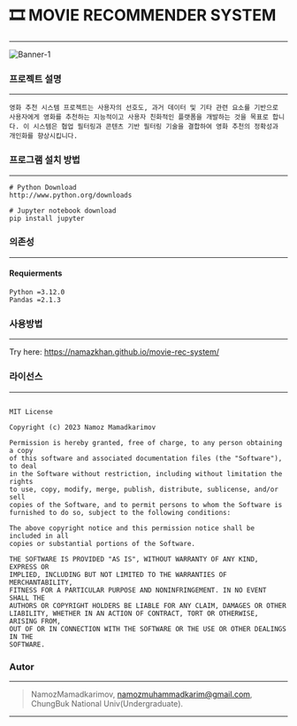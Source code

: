 # 🎞️ MOVIE RECOMMENDER SYSTEM
-----------------------------------------------
![Banner-1](https://github.com/namazkhan/movie-rec-system/assets/74997441/be3a0bd8-d0e6-442e-a7ee-9b67cc3ade8c)

### 프로젝트 설명 
-----------------------------------------------
```
영화 추천 시스템 프로젝트는 사용자의 선호도, 과거 데이터 및 기타 관련 요소를 기반으로 사용자에게 영화를 추천하는 지능적이고 사용자 친화적인 플랫폼을 개발하는 것을 목표로 합니다. 이 시스템은 협업 필터링과 콘텐츠 기반 필터링 기술을 결합하여 영화 추천의 정확성과 개인화를 향상시킵니다.
```
### 프로그램 설치 방법
-----------------------------------------------
```
# Python Download
http://www.python.org/downloads

# Jupyter notebook download
pip install jupyter
```
### 의존성
------------------------------------------------
#### Requierments
```
Python =3.12.0
Pandas =2.1.3
```
### 사용방법
------------------------------------------------

Try here: https://namazkhan.github.io/movie-rec-system/

### 라이선스
------------------------------------------------
```

MIT License

Copyright (c) 2023 Namoz Mamadkarimov

Permission is hereby granted, free of charge, to any person obtaining a copy
of this software and associated documentation files (the "Software"), to deal
in the Software without restriction, including without limitation the rights
to use, copy, modify, merge, publish, distribute, sublicense, and/or sell
copies of the Software, and to permit persons to whom the Software is
furnished to do so, subject to the following conditions:

The above copyright notice and this permission notice shall be included in all
copies or substantial portions of the Software.

THE SOFTWARE IS PROVIDED "AS IS", WITHOUT WARRANTY OF ANY KIND, EXPRESS OR
IMPLIED, INCLUDING BUT NOT LIMITED TO THE WARRANTIES OF MERCHANTABILITY,
FITNESS FOR A PARTICULAR PURPOSE AND NONINFRINGEMENT. IN NO EVENT SHALL THE
AUTHORS OR COPYRIGHT HOLDERS BE LIABLE FOR ANY CLAIM, DAMAGES OR OTHER
LIABILITY, WHETHER IN AN ACTION OF CONTRACT, TORT OR OTHERWISE, ARISING FROM,
OUT OF OR IN CONNECTION WITH THE SOFTWARE OR THE USE OR OTHER DEALINGS IN THE
SOFTWARE.
```

### Autor
------------------------------------------------
> NamozMamadkarimov, namozmuhammadkarim@gmail.com, ChungBuk National Univ(Undergraduate).
-----------------------------------------------
